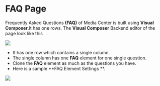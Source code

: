 # FAQ Page

Frequently Asked Questions **(FAQ)** of Media Center is built using **Visual Composer**.It has one rows. The **Visual Composer** Backend editor of the page look like this

![](https://raw.githubusercontent.com/ibndawood/mcwpdoc/master/assets/images/faq.png)

* It has one row which contains a single column.
* The single column has one **FAQ** element for one single question.
* Clone the **FAQ** element as much as the questions you have.
* Here is a sample **FAQ Element Settings **.

![](https://raw.githubusercontent.com/ibndawood/mcwpdoc/master/assets/images/faq-setting.png)
